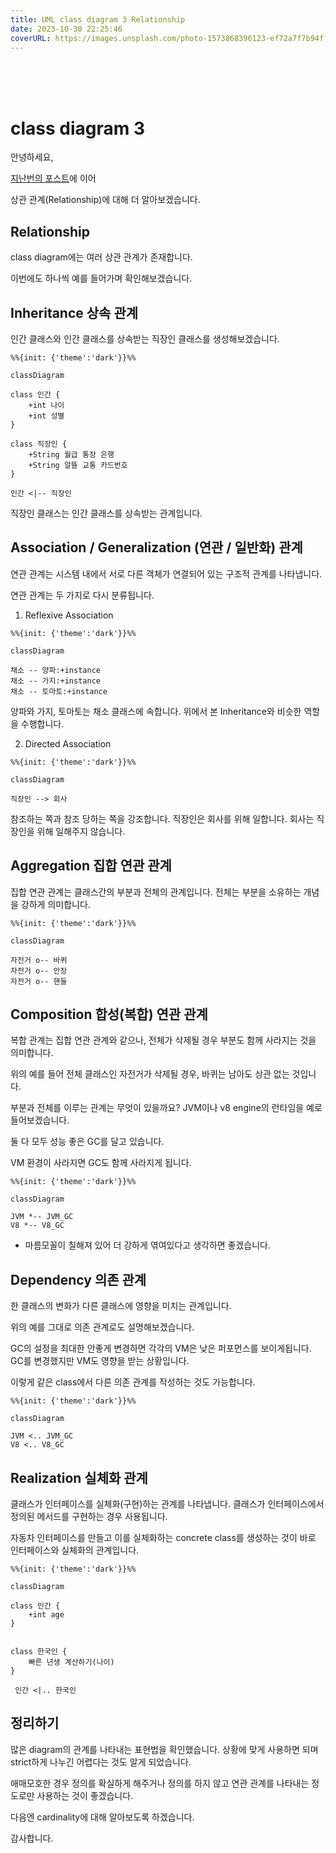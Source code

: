 ```yaml
---
title: UML class diagram 3 Relationship
date: 2023-10-30 22:25:46
coverURL: https://images.unsplash.com/photo-1573868396123-ef72a7f7b94f?auto=format&fit=crop&q=80&w=2940&ixlib=rb-4.0.3&ixid=M3wxMjA3fDB8MHxwaG90by1wYWdlfHx8fGVufDB8fHx8fA%3D%3D
---
```

<br />
<br />
<br />

# class diagram 3

안녕하세요,

<a href="https://zerozoo-a.github.io/blog/%EC%A0%95%EC%B2%98%EA%B8%B0/UML-class-digram-2/">지난번의 포스트</a>에 이어

상관 관계(Relationship)에 대해 더 알아보겠습니다.

## Relationship

class diagram에는 여러 상관 관계가 존재합니다.

이번에도 하나씩 예를 들어가며 확인해보겠습니다.

## Inheritance 상속 관계

인간 클래스와 인간 클래스를 상속받는 직장인 클래스를 생성해보겠습니다.

```mermaid
%%{init: {'theme':'dark'}}%%

classDiagram

class 인간 {
    +int 나이
    +int 성별
}

class 직장인 {
    +String 월급 통장 은행
    +String 알뜰 교통 카드번호
}

인간 <|-- 직장인
```
직장인 클래스는 인간 클래스를 상속받는 관계입니다.

## Association / Generalization (연관 / 일반화) 관계

연관 관계는 시스템 내에서 서로 다른 객체가 연결되어 있는 구조적 관계를 나타냅니다.

연관 관계는 두 가지로 다시 분류됩니다.
1. Reflexive Association

```mermaid
%%{init: {'theme':'dark'}}%%

classDiagram

채소 -- 양파:+instance
채소 -- 가지:+instance
채소 -- 토마토:+instance
```
양파와 가지, 토마토는 채소 클래스에 속합니다.
위에서 본 Inheritance와 비슷한 역할을 수행합니다.


2. Directed Association

```mermaid
%%{init: {'theme':'dark'}}%%

classDiagram

직장인 --> 회사
```

참조하는 쪽과 참조 당하는 쪽을 강조합니다.
직장인은 회사를 위해 일합니다.
회사는 직장인을 위해 일해주지 않습니다.



## Aggregation 집합 연관 관계

집합 연관 관계는 클래스간의 부분과 전체의 관계입니다.
전체는 부분을 소유하는 개념을 강하게 의미합니다.

```mermaid
%%{init: {'theme':'dark'}}%%

classDiagram

자전거 o-- 바퀴
자전거 o-- 안장
자전거 o-- 핸들
```



## Composition 합성(복합) 연관 관계

복합 관계는 집합 연관 관계와 같으나,
전체가 삭제될 경우 부분도 함께 사라지는 것을 의미합니다.

위의 예를 들어 전체 클래스인 자전거가 삭제될 경우,
바퀴는 남아도 상관 없는 것입니다.

부분과 전체를 이루는 관계는 무엇이 있을까요?
JVM이나 v8 engine의 런타임을 예로 들어보겠습니다.

둘 다 모두 성능 좋은 GC를 달고 있습니다.

VM 환경이 사라지면 GC도 함께 사라지게 됩니다.

```mermaid
%%{init: {'theme':'dark'}}%%

classDiagram

JVM *-- JVM_GC
V8 *-- V8_GC
```

- 마름모꼴이 칠해져 있어 더 강하게 엮여있다고 생각하면 좋겠습니다.


## Dependency 의존 관계

한 클래스의 변화가 다른 클래스에 영향을 미치는 관계입니다.

위의 예를 그대로 의존 관계로도 설명해보겠습니다.

GC의 설정을 최대한 안좋게 변경하면 각각의 VM은 낮은 퍼포먼스를 보이게됩니다.
GC를 변경했지만 VM도 영향을 받는 상황입니다.

이렇게 같은 class에서 다른 의존 관계를 작성하는 것도 가능합니다.

```mermaid
%%{init: {'theme':'dark'}}%%

classDiagram

JVM <.. JVM_GC
V8 <.. V8_GC
```

## Realization 실체화 관계

클래스가 인터페이스를 실체화(구현)하는 관계를 나타냅니다.
클래스가 인터페이스에서 정의된 메서드를 구현하는 경우 사용됩니다.

자동차 인터페이스를 만들고 이를 실체화하는 concrete class를 생성하는 것이
바로 인터페이스와 실체화의 관계입니다.

```mermaid
%%{init: {'theme':'dark'}}%%

classDiagram

class 인간 {
    +int age
}


class 한국인 {
    빠른 년생 계산하기(나이)
}

 인간 <|.. 한국인

```

## 정리하기

많은 diagram의 관계를 나타내는 표현법을 확인했습니다.
상황에 맞게 사용하면 되며 strict하게 나누긴 어렵다는 것도 알게 되었습니다.

애매모호한 경우 정의를 확실하게 해주거나 정의를 하지 않고 연관 관계를 나타내는 정도로만 
사용하는 것이 좋겠습니다.

다음엔 cardinality에 대해 알아보도록 하겠습니다.

감사합니다.